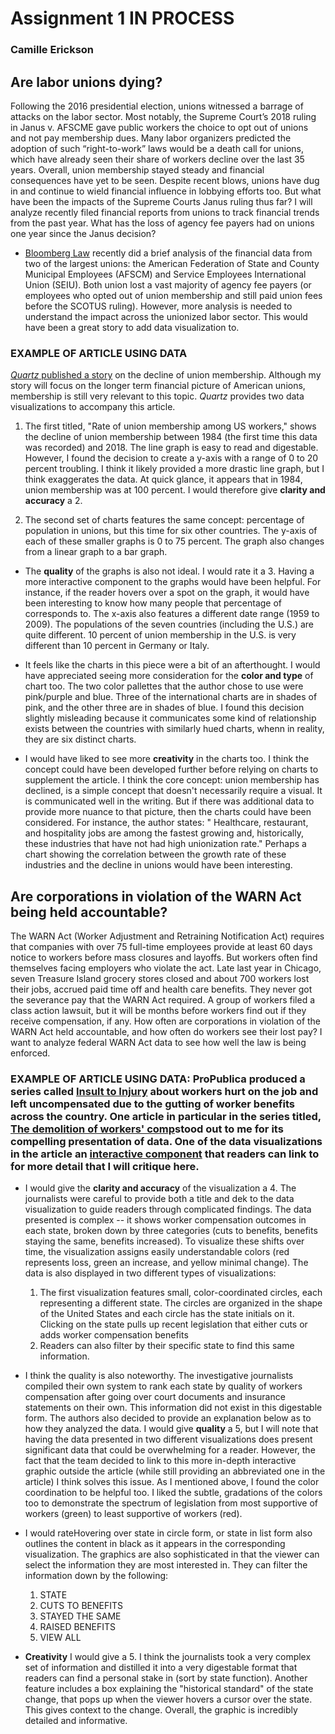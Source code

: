 # Assignment 1 IN PROCESS

### Camille Erickson

## Are labor unions dying? 
Following the 2016 presidential election, unions witnessed a barrage of attacks on the labor sector. Most notably, the Supreme Court’s 2018 ruling in Janus v. AFSCME gave public workers the choice to opt out of unions and not pay membership dues. Many labor organizers predicted the adoption of such “right-to-work” laws would be a death call for unions, which have already seen their share of workers decline over the last 35 years. Overall, union membership stayed steady and financial consequences have yet to be seen. Despite recent blows, unions have dug in and continue to wield financial influence in lobbying efforts too. But what have been the impacts of the Supreme Courts Janus ruling thus far? I will analyze recently filed financial reports from unions to track financial trends from the past year. What has the loss of agency fee payers had on unions one year since the Janus decision?

* [Bloomberg Law](https://news.bloomberglaw.com/daily-labor-report/mass-exodus-of-public-union-fee-payers-after-high-court-ruling) recently did a brief analysis of the financial data from two of the largest unions: the American Federation of State and County Municipal Employees (AFSCM) and Service Employees International Union (SEIU). Both union lost a vast majority of agency fee payers (or employees who opted out of union membership and still paid union fees before the SCOTUS ruling). However, more analysis is needed to understand the impact across the unionized labor sector. This would have been a great story to add data visualization to. 

### EXAMPLE OF ARTICLE USING DATA 

[*Quartz* published a story](https://qz.com/1542019/union-membership-in-the-us-keeps-on-falling-like-almost-everywhere-else/) on the decline of union membership. Although my story will focus on the longer term financial picture of American unions, membership is still very relevant to this topic. *Quartz* provides two data visualizations to accompany this article. 

 1. The first titled, "Rate of union membership among US workers," shows the decline of union membership between 1984 (the first time this data was recorded) and 2018. The line graph is easy to read and digestable. However, I found the decision to create a y-axis with a range of 0 to 20 percent troubling. I think it likely provided a more drastic line graph, but I think exaggerates the data. At quick glance, it appears that in 1984, union membership was at 100 percent. I would therefore give **clarity and accuracy** a 2. 

 1. The second set of charts features the same concept: percentage of population in unions, but this time for six other countries. The y-axis of each of these smaller graphs is 0 to 75 percent. The graph also changes from a linear graph to a bar graph. 

* The **quality** of the graphs is also not ideal. I would rate it a 3. Having a more interactive component to the graphs would have been helpful. For instance, if the reader hovers over a spot on the graph, it would have been interesting to know how many people that percentage of corresponds to. The x-axis also features a different date range (1959 to 2009). The populations of the seven countries (including the U.S.) are quite different. 10 percent of union membership in the U.S. is very different than 10 percent in Germany or Italy.

* It feels like the charts in this piece were a bit of an afterthought. I would have appreciated seeing more consideration for the **color and type** of chart too. The two color pallettes that the author chose to use were pink/purple and blue. Three of the international charts are in shades of pink, and the other three are in shades of blue. I found this decision slightly misleading because it communicates some kind of relationship exists between the countries with similarly hued charts, whenn in reality, they are six distinct charts. 

* I would have liked to see more **creativity** in the charts too. I think the concept could have been developed further before relying on charts to supplement the article. I think the core concept: union membership has declined, is a simple concept that doesn't necessarily require a visual. It is communicated well in the writing. But if there was additional data to provide more nuance to that picture, then the charts could have been considered. For instance, the author states: " Healthcare, restaurant, and hospitality jobs are among the fastest growing and, historically, these industries that have not had high unionization rate." Perhaps a chart showing the correlation between the growth rate of these industries and the decline in unions would have been interesting.

## Are corporations in violation of the WARN Act being held accountable?
The WARN Act (Worker Adjustment and Retraining Notification Act) requires that companies with over 75 full-time employees provide at least 60 days notice to workers before mass closures and layoffs. But workers often find themselves facing employers who violate the act. Late last year in Chicago, seven Treasure Island grocery stores closed and about 700 workers lost their jobs, accrued paid time off and health care benefits. They never got the severance pay that the WARN Act required. A group of workers filed a class action lawsuit, but it will be months before workers find out if they receive compensation, if any. How often are corporations in violation of the WARN Act held accountable, and how often do workers see their lost pay? I want to analyze federal WARN Act data to see how well the law is being enforced. 

### EXAMPLE OF ARTICLE USING DATA: ProPublica produced a series called [Insult to Injury](https://www.propublica.org/series/workers-compensation) about workers hurt on the job and left uncompensated due to the gutting of worker benefits across the country. One article in particular in the series titled, [The demolition of workers' comp](https://www.propublica.org/article/the-demolition-of-workers-compensation)stood out to me for its compelling presentation of data. One of the data visualizations in the article an [interactive component](https://projects.propublica.org/graphics/workers-comp-reform-by-state) that readers can link to for more detail that I will critique here. 

* I would give the **clarity and accuracy** of the visualization a 4. The journalists were careful to provide both a title and dek to the data visualization to guide readers through complicated findings. The data presented is complex -- it shows worker compensation outcomes in each state, broken down by three categories (cuts to benefits, benefits staying the same, benefits increased). To visualize these shifts over time, the visualization assigns easily understandable colors (red represents loss, green an increase, and yellow minimal change). The data is also displayed in two different types of visualizations:

  1. The first visualization features small, color-coordinated circles, each representing a different state. The circles are organized in the shape of the United States and each circle has the state initials on it. Clicking on the state pulls up recent legislation that either cuts or adds worker compensation benefits
  1. Readers can also filter by their specific state to find this same information.

* I think the quality is also noteworthy. The investigative journalists compiled their own system to rank each state by quality of workers compensation after going over court documents and insurance statements on their own. This information did not exist in this digestable form. The authors also decided to provide an explanation below as to how they analyzed the data. 
I would give **quality** a 5, but I will note that having the data presented in two different visualizations does present significant data that could be overwhelming for a reader. However, the fact that the team decided to link to this more in-depth interactive graphic outside the article (while still providing an abbreviated one in the article) I think solves this issue. As I mentioned above, I found the color coordination to be helpful too. I liked the subtle, gradations of the colors too to demonstrate the spectrum of legislation from most supportive of workers (green) to least supportive of workers (red).

* I would rateHovering over state in circle form, or state in list form also outlines the content in black as it appears in the corresponding visualization. The graphics are also sophisticated in that the viewer can select the information they are most interested in. They can filter the information down by the following:
  1. STATE
  1. CUTS TO BENEFITS
  1. STAYED THE SAME
  1. RAISED BENEFITS
  1. VIEW ALL
  
 * **Creativity** I would give a 5. I think the journalists took a very complex set of information and distilled it into a very digestable format that readers can find a personal stake in (sort by state function). Another feature includes a box explaining the "historical standard" of the state change, that pops up when the viewer hovers a cursor over the state. This gives context to the change. Overall, the graphic is incredibly detailed and informative. 
  
 


